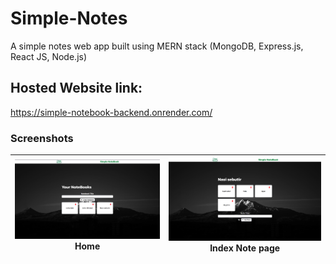 # Simple-Notes
A simple notes web app built using MERN stack (MongoDB, Express.js, React JS, Node.js)

## Hosted Website link:
https://simple-notebook-backend.onrender.com/

### Screenshots
![screenshot](https://raw.githubusercontent.com/chairielazizi/Simple-Notebook/master/screenshots/ss1.png) Home | ![screenshot](https://raw.githubusercontent.com/chairielazizi/Simple-Notebook/master/screenshots/ss2.png) Index Note page |
|-|-|